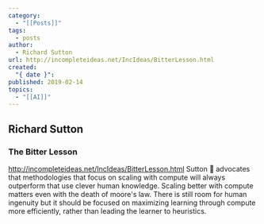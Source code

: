 ```yaml
---
category:
  - "[[Posts]]"
tags:
  - posts
author:
  - Richard Sutton
url: http://incompleteideas.net/IncIdeas/BitterLesson.html
created:
  "{ date }": 
published: 2019-02-14
topics:
  - "[[AI]]"
---
```

## Richard Sutton
### The Bitter Lesson
http://incompleteideas.net/IncIdeas/BitterLesson.html
Sutton :goat: advocates that methodologies that focus on scaling with compute will always outperform that use clever human knowledge. 
Scaling better with compute matters even with the death of moore's law. There is still room for human ingenuity but it should be focused on maximizing learning through compute more efficiently, rather than leading the learner to heuristics.